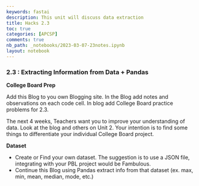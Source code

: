 ```yaml
---
keywords: fastai
description: This unit will discuss data extraction
title: Hacks 2.3
toc: true
categories: [APCSP]
comments: true
nb_path: _notebooks/2023-03-07-23notes.ipynb
layout: notebook
---
```


<!--
#################################################
### THIS FILE WAS AUTOGENERATED! DO NOT EDIT! ###
#################################################
# file to edit: _notebooks/2023-03-07-23notes.ipynb
-->

<div class="container" id="notebook-container">
        
<div class="cell border-box-sizing text_cell rendered"><div class="inner_cell">
<div class="text_cell_render border-box-sizing rendered_html">
<h3 id="2.3-:-Extracting-Information-from-Data-+-Pandas">2.3 : Extracting Information from Data + Pandas<a class="anchor-link" href="#2.3-:-Extracting-Information-from-Data-+-Pandas"> </a></h3>
</div>
</div>
</div>
<div class="cell border-box-sizing text_cell rendered"><div class="inner_cell">
<div class="text_cell_render border-box-sizing rendered_html">
<p><strong>College Board Prep</strong></p>

</div>
</div>
</div>
<div class="cell border-box-sizing text_cell rendered"><div class="inner_cell">
<div class="text_cell_render border-box-sizing rendered_html">
<p>Add this Blog to you own Blogging site. In the Blog add notes and observations on each code cell.
In blog add College Board practice problems for 2.3.</p>
<p>The next 4 weeks, Teachers want you to improve your understanding of data. Look at the blog and others on Unit 2. Your intention is to find some things to differentiate your individual College Board project.</p>

</div>
</div>
</div>
<div class="cell border-box-sizing text_cell rendered"><div class="inner_cell">
<div class="text_cell_render border-box-sizing rendered_html">
<p><strong>Dataset</strong></p>

</div>
</div>
</div>
<div class="cell border-box-sizing text_cell rendered"><div class="inner_cell">
<div class="text_cell_render border-box-sizing rendered_html">
<ul>
<li>Create or Find your own dataset. The suggestion is to use a JSON file, integrating with your PBL project would be Fambulous.</li>
<li>Continue this Blog using Pandas extract info from that dataset (ex. max, min, mean, median, mode, etc.)</li>
</ul>

</div>
</div>
</div>
</div>
 

